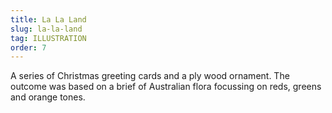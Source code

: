 ```yaml
---
title: La La Land
slug: la-la-land
tag: ILLUSTRATION
order: 7
---
```


A series of Christmas greeting cards and a ply wood ornament. The outcome was based on a brief of Australian flora focussing on reds, greens and orange tones.
